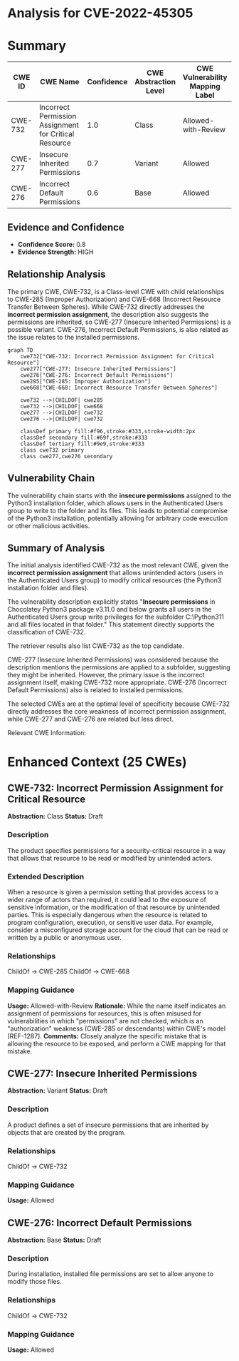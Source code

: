 # Analysis for CVE-2022-45305

# Summary
| CWE ID | CWE Name | Confidence | CWE Abstraction Level | CWE Vulnerability Mapping Label | CWE-Vulnerability Mapping Notes |
|---|---|---|---|---|---|
| CWE-732 | Incorrect Permission Assignment for Critical Resource | 1.0 | Class | Allowed-with-Review | Primary CWE |
| CWE-277 | Insecure Inherited Permissions | 0.7 | Variant | Allowed | Secondary Candidate |
| CWE-276 | Incorrect Default Permissions | 0.6 | Base | Allowed | Secondary Candidate |

## Evidence and Confidence

*   **Confidence Score:** 0.8
*   **Evidence Strength:** HIGH

## Relationship Analysis
The primary CWE, CWE-732, is a Class-level CWE with child relationships to CWE-285 (Improper Authorization) and CWE-668 (Incorrect Resource Transfer Between Spheres). While CWE-732 directly addresses the **incorrect permission assignment**, the description also suggests the permissions are inherited, so CWE-277 (Insecure Inherited Permissions) is a possible variant. CWE-276, Incorrect Default Permissions, is also related as the issue relates to the installed permissions.

```mermaid
graph TD
    cwe732["CWE-732: Incorrect Permission Assignment for Critical Resource"]
    cwe277["CWE-277: Insecure Inherited Permissions"]
    cwe276["CWE-276: Incorrect Default Permissions"]
    cwe285["CWE-285: Improper Authorization"]
    cwe668["CWE-668: Incorrect Resource Transfer Between Spheres"]

    cwe732 -->|CHILDOF| cwe285
    cwe732 -->|CHILDOF| cwe668
    cwe277 -->|CHILDOF| cwe732
    cwe276 -->|CHILDOF| cwe732

    classDef primary fill:#f96,stroke:#333,stroke-width:2px
    classDef secondary fill:#69f,stroke:#333
    classDef tertiary fill:#9e9,stroke:#333
    class cwe732 primary
    class cwe277,cwe276 secondary
```

## Vulnerability Chain
The vulnerability chain starts with the **insecure permissions** assigned to the Python3 installation folder, which allows users in the Authenticated Users group to write to the folder and its files. This leads to potential compromise of the Python3 installation, potentially allowing for arbitrary code execution or other malicious activities.

## Summary of Analysis
The initial analysis identified CWE-732 as the most relevant CWE, given the **incorrect permission assignment** that allows unintended actors (users in the Authenticated Users group) to modify critical resources (the Python3 installation folder and files).

The vulnerability description explicitly states "**Insecure permissions** in Chocolatey Python3 package v3.11.0 and below grants all users in the Authenticated Users group write privileges for the subfolder C:\Python311 and all files located in that folder." This statement directly supports the classification of CWE-732.

The retriever results also list CWE-732 as the top candidate.

CWE-277 (Insecure Inherited Permissions) was considered because the description mentions the permissions are applied to a subfolder, suggesting they might be inherited. However, the primary issue is the incorrect assignment itself, making CWE-732 more appropriate. CWE-276 (Incorrect Default Permissions) also is related to installed permissions.

The selected CWEs are at the optimal level of specificity because CWE-732 directly addresses the core weakness of incorrect permission assignment, while CWE-277 and CWE-276 are related but less direct.

Relevant CWE Information:

# Enhanced Context (25 CWEs)

## CWE-732: Incorrect Permission Assignment for Critical Resource
**Abstraction:** Class
**Status:** Draft

### Description
The product specifies permissions for a security-critical resource in a way that allows that resource to be read or modified by unintended actors.

### Extended Description
When a resource is given a permission setting that provides access to a wider range of actors than required, it could lead to the exposure of sensitive information, or the modification of that resource by unintended parties. This is especially dangerous when the resource is related to program configuration, execution, or sensitive user data. For example, consider a misconfigured storage account for the cloud that can be read or written by a public or anonymous user.

### Relationships
ChildOf -> CWE-285
ChildOf -> CWE-668

### Mapping Guidance
**Usage:** Allowed-with-Review
**Rationale:** While the name itself indicates an assignment of permissions for resources, this is often misused for vulnerabilities in which "permissions" are not checked, which is an "authorization" weakness (CWE-285 or descendants) within CWE's model [REF-1287].
**Comments:** Closely analyze the specific mistake that is allowing the resource to be exposed, and perform a CWE mapping for that mistake.

## CWE-277: Insecure Inherited Permissions
**Abstraction:** Variant
**Status:** Draft

### Description
A product defines a set of insecure permissions that are inherited by objects that are created by the program.

### Relationships
ChildOf -> CWE-732

### Mapping Guidance
**Usage:** Allowed

## CWE-276: Incorrect Default Permissions
**Abstraction:** Base
**Status:** Draft

### Description
During installation, installed file permissions are set to allow anyone to modify those files.

### Relationships
ChildOf -> CWE-732

### Mapping Guidance
**Usage:** Allowed